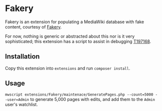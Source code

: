 # Fakery

Fakery is an extension for populating a MediaWiki database with fake content, courtesy of [Fakery](https://github.com/fzaninotto/faker).

For now, nothing is generic or abstracted about this nor is it very sophisticated; this extension has a script to assist in debugging [T197168](https://phabricator.wikimedia.org/T197168).

## Installation

Copy this extension into `extensions` and run `composer install`.

## Usage

`mwscript extensions/Fakery/maintenace/GeneratePages.php --count=5000 --user=Admin` to generate 5,000 pages with edits, and add them to the `Admin` user's watchlist.

